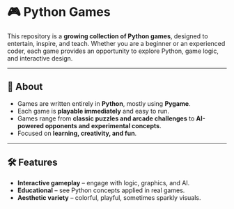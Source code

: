
# 🎮  Python Games 

This repository is a **growing collection of Python games**, designed to entertain, inspire, and teach. Whether you are a beginner or an experienced coder, each game provides an opportunity to explore Python, game logic, and interactive design.

---

## 🌟 About


- Games are written entirely in **Python**, mostly using **Pygame**.
- Each game is **playable immediately** and easy to run.
- Games range from **classic puzzles and arcade challenges** to **AI-powered opponents and experimental concepts**.
- Focused on **learning, creativity, and fun**.

---

## 🛠 Features


- **Interactive gameplay** – engage with logic, graphics, and AI.
- **Educational** – see Python concepts applied in real games.
- **Aesthetic variety** – colorful, playful, sometimes sparkly visuals.



